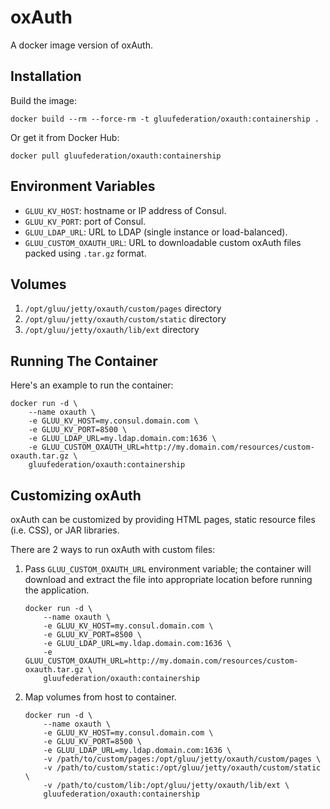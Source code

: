 # oxAuth

A docker image version of oxAuth.

## Installation

Build the image:

```
docker build --rm --force-rm -t gluufederation/oxauth:containership .
```

Or get it from Docker Hub:

```
docker pull gluufederation/oxauth:containership
```

## Environment Variables

- `GLUU_KV_HOST`: hostname or IP address of Consul.
- `GLUU_KV_PORT`: port of Consul.
- `GLUU_LDAP_URL`: URL to LDAP (single instance or load-balanced).
- `GLUU_CUSTOM_OXAUTH_URL`: URL to downloadable custom oxAuth files packed using `.tar.gz` format.

## Volumes

1. `/opt/gluu/jetty/oxauth/custom/pages` directory
2. `/opt/gluu/jetty/oxauth/custom/static` directory
3. `/opt/gluu/jetty/oxauth/lib/ext` directory

## Running The Container

Here's an example to run the container:

```
docker run -d \
    --name oxauth \
    -e GLUU_KV_HOST=my.consul.domain.com \
    -e GLUU_KV_PORT=8500 \
    -e GLUU_LDAP_URL=my.ldap.domain.com:1636 \
    -e GLUU_CUSTOM_OXAUTH_URL=http://my.domain.com/resources/custom-oxauth.tar.gz \
    gluufederation/oxauth:containership
```

## Customizing oxAuth

oxAuth can be customized by providing HTML pages, static resource files (i.e. CSS), or JAR libraries.

There are 2 ways to run oxAuth with custom files:

1.  Pass `GLUU_CUSTOM_OXAUTH_URL` environment variable; the container will download and extract the file into
    appropriate location before running the application.

    ```
    docker run -d \
        --name oxauth \
        -e GLUU_KV_HOST=my.consul.domain.com \
        -e GLUU_KV_PORT=8500 \
        -e GLUU_LDAP_URL=my.ldap.domain.com:1636 \
        -e GLUU_CUSTOM_OXAUTH_URL=http://my.domain.com/resources/custom-oxauth.tar.gz \
        gluufederation/oxauth:containership
    ```

2.  Map volumes from host to container.

    ```
    docker run -d \
        --name oxauth \
        -e GLUU_KV_HOST=my.consul.domain.com \
        -e GLUU_KV_PORT=8500 \
        -e GLUU_LDAP_URL=my.ldap.domain.com:1636 \
        -v /path/to/custom/pages:/opt/gluu/jetty/oxauth/custom/pages \
        -v /path/to/custom/static:/opt/gluu/jetty/oxauth/custom/static \
        -v /path/to/custom/lib:/opt/gluu/jetty/oxauth/lib/ext \
        gluufederation/oxauth:containership
    ```
